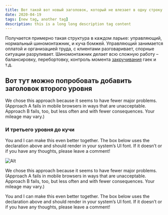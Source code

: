 ```yaml
---
title: Вот такой вот новый заголовок, который не влезает в одну строку
date: 2020-04-19
tags: [new tag, another tag]
description: this is a long long description tag content
---
```


Получается примерно такая структура в каждом ларьке: управляющий, нормальный шиномонтажник, и куча бомжей. Управляющий занимается оплатой и организацией труда, с клиентами разговаривает, спорные ситуации разруливает. Шиномонтажник делает всю сложную работу – балансировку, перебортовку, контроль момента [закручивания](https://google.com) гаек и т.д.

## Вот тут можно попробовать добавить заголовок второго уровня

We chose this approach because it seems to have fewer major problems. (Approach A fails in mobile browsers in ways that are unacceptable. Approach B fails, too, but less often and with fewer consequences. Your mileage may vary.)

### И третьего уровня до кучи

You and I can make this even better together. The box below uses the declaration above and should render in your system’s UI font. If it doesn’t or if you have any thoughts, please leave a comment!

![Alt](/assets/island.jpg 'title')

We chose this approach because it seems to have fewer major problems. (Approach A fails in mobile browsers in ways that are unacceptable. Approach B fails, too, but less often and with fewer consequences. Your mileage may vary.)

You and I can make this even better together. The box below uses the declaration above and should render in your system’s UI font. If it doesn’t or if you have any thoughts, please leave a comment!
